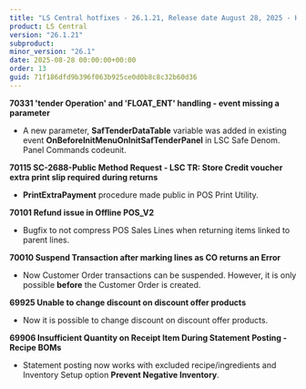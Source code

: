 ```yaml
---
title: "LS Central hotfixes - 26.1.21, Release date August 28, 2025 - Hotfixes"
product: LS Central
version: "26.1.21"
subproduct: 
minor_version: "26.1"
date: 2025-08-28 00:00:00+00:00
order: 13
guid: 71f186dfd9b396f063b925ce0d0b8c8c32b60d36
---
```


<strong>70331 'tender Operation' and 'FLOAT_ENT' handling - event missing a parameter</strong>
<ul><li>A new parameter, <b>SafTenderDataTable</b> variable was added in existing event <b>OnBeforeInitMenuOnInitSafTenderPanel</b> in LSC Safe Denom. Panel Commands codeunit.</li></ul>
<strong>70115 SC-2688-Public Method Request - LSC TR: Store Credit voucher extra print slip required during returns</strong>
<ul><li><b>PrintExtraPayment</b> procedure made public in POS Print Utility.</li></ul>
<strong>70101 Refund issue in Offline POS_V2</strong>
<ul><li>Bugfix to not compress POS Sales Lines when returning items linked to parent lines.</li></ul>
<strong>70010 Suspend Transaction after marking lines as CO returns an Error</strong>
<ul><li>Now Customer Order transactions can be suspended. However, it is only possible <b>before</b> the Customer Order is created.</li></ul>
<strong>69925 Unable to change discount on discount offer products</strong>
<ul><li>Now it is possible to change discount on discount offer products.</li></ul>
<strong>69906 Insufficient Quantity on Receipt Item During Statement Posting - Recipe BOMs</strong>
<ul><li>Statement posting now works with excluded recipe/ingredients and Inventory Setup option <b>Prevent Negative Inventory</b>.</li></ul>
